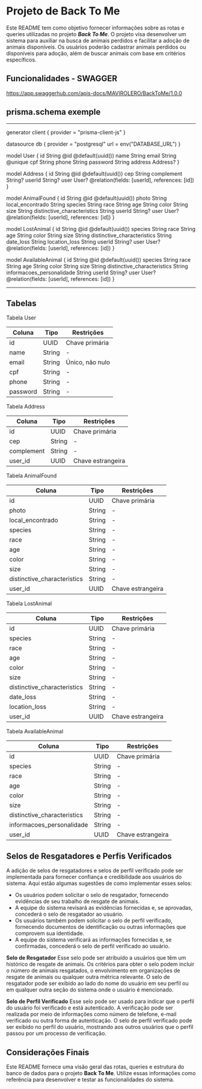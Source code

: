 # Projeto de Back To Me

Este README tem como objetivo fornecer informações sobre as rotas e queries utilizadas no projeto ***Back To Me***. O projeto visa desenvolver um sistema para auxiliar na busca de animais perdidos e facilitar a adoção de animais disponíveis. Os usuários poderão cadastrar animais perdidos ou disponíveis para adoção, além de buscar animais com base em critérios específicos.

## Funcionalidades - SWAGGER

<https://app.swaggerhub.com/apis-docs/MAVIROLERO/BackToMe/1.0.0>

## prisma.schema exemple

****
generator client {
  provider = "prisma-client-js"
}

datasource db {
  provider = "postgresql"
  url      = env("DATABASE_URL")
}

model User {
  id        String    @id @default(uuid())
  name      String
  email     String    @unique
  cpf       String
  phone     String
  password  String
  address   Address?
}

model Address {
  id          String   @id @default(uuid())
  cep         String
  complement  String?
  userId      String?
  user        User?    @relation(fields: [userId], references: [id])
}

model AnimalFound {
  id                       String    @id @default(uuid())
  photo                    String
  local_encontrado         String
  species                  String
  race                     String
  age                      String
  color                    String
  size                     String
  distinctive_characteristics String
  userId                   String?
  user                     User?     @relation(fields: [userId], references: [id])
}

model LostAnimal {
  id                       String    @id @default(uuid())
  species                  String
  race                     String
  age                      String
  color                    String
  size                     String
  distinctive_characteristics String
  date_loss                String
  location_loss            String
  userId                   String?
  user                     User?     @relation(fields: [userId], references: [id])
}

model AvailableAnimal {
  id                       String    @id @default(uuid())
  species                  String
  race                     String
  age                      String
  color                    String
  size                     String
  distinctive_characteristics String
  informacoes_personalidade String
  userId                   String?
  user                     User?     @relation(fields: [userId], references: [id])
}

****

## Tabelas

Tabela User

| Coluna    | Tipo   | Restrições         |
|-----------|--------|--------------------|
| id        | UUID   | Chave primária     |
| name      | String | -                  |
| email     | String | Único, não nulo    |
| cpf       | String | -                  |
| phone     | String | -                  |
| password  | String | -                  |

Tabela Address

| Coluna       | Tipo   | Restrições         |
|--------------|--------|--------------------|
| id           | UUID   | Chave primária     |
| cep          | String | -                  |
| complement   | String | -                  |
| user_id      | UUID   | Chave estrangeira  |

Tabela AnimalFound

| Coluna                     | Tipo   | Restrições         |
|----------------------------|--------|--------------------|
| id                         | UUID   | Chave primária     |
| photo                      | String | -                  |
| local_encontrado           | String | -                  |
| species                    | String | -                  |
| race                       | String | -                  |
| age                        | String | -                  |
| color                      | String | -                  |
| size                       | String | -                  |
| distinctive_characteristics | String | -                |
| user_id                    | UUID   | Chave estrangeira  |

Tabela LostAnimal

| Coluna                     | Tipo   | Restrições         |
|----------------------------|--------|--------------------|
| id                         | UUID   | Chave primária     |
| species                    | String | -                  |
| race                       | String | -                  |
| age                        | String | -                  |
| color                      | String | -                  |
| size                       | String | -                  |
| distinctive_characteristics | String | -                |
| date_loss                  | String | -                  |
| location_loss              | String | -                  |
| user_id                    | UUID   | Chave estrangeira  |

Tabela AvailableAnimal

| Coluna                     | Tipo   | Restrições         |
|----------------------------|--------|--------------------|
| id                         | UUID   | Chave primária     |
| species                    | String | -                  |
| race                       | String | -                  |
| age                        | String | -                  |
| color                      | String | -                  |
| size                       | String | -                  |
| distinctive_characteristics | String | -                |
| informacoes_personalidade  | String | -                |
| user_id                    | UUID   | Chave estrangeira  |

## Selos de Resgatadores e Perfis Verificados

A adição de selos de resgatadores e selos de perfil verificado pode ser implementada para fornecer confiança e credibilidade aos usuários do sistema. Aqui estão algumas sugestões de como implementar esses selos:

- Os usuários podem solicitar o selo de resgatador, fornecendo evidências de seu trabalho de resgate de animais.
- A equipe do sistema revisará as evidências fornecidas e, se aprovadas, concederá o selo de resgatador ao usuário.
- Os usuários também podem solicitar o selo de perfil verificado, fornecendo documentos de identificação ou outras informações que comprovem sua identidade.
- A equipe do sistema verificará as informações fornecidas e, se confirmadas, concederá o selo de perfil verificado ao usuário.

**Selo de Resgatador**
Esse selo pode ser atribuído a usuários que têm um histórico de resgate de animais.
Os critérios para obter o selo podem incluir o número de animais resgatados, o envolvimento em organizações de resgate de animais ou qualquer outra métrica relevante.
O selo de resgatador pode ser exibido ao lado do nome do usuário em seu perfil ou em qualquer outra seção do sistema onde o usuário é mencionado.

**Selo de Perfil Verificado**
Esse selo pode ser usado para indicar que o perfil do usuário foi verificado e está autenticado.
A verificação pode ser realizada por meio de informações como número de telefone, e-mail verificado ou outra forma de autenticação.
O selo de perfil verificado pode ser exibido no perfil do usuário, mostrando aos outros usuários que o perfil passou por um processo de verificação.

## Considerações Finais

Este README fornece uma visão geral das rotas, queries e estrutura do banco de dados para o projeto **Back To Me**. Utilize essas informações como referência para desenvolver e testar as funcionalidades do sistema.

